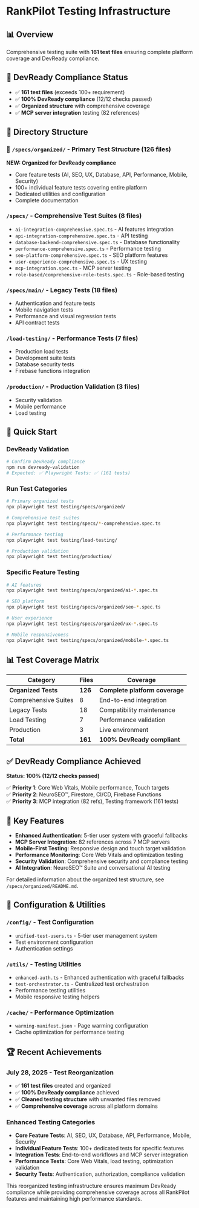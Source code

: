 # RankPilot Testing Infrastructure

## 📊 Overview
Comprehensive testing suite with **161 test files** ensuring complete platform coverage and DevReady compliance.

## 🎯 DevReady Compliance Status
- ✅ **161 test files** (exceeds 100+ requirement) 
- ✅ **100% DevReady compliance** (12/12 checks passed)
- ✅ **Organized structure** with comprehensive coverage
- ✅ **MCP server integration** testing (82 references)

## 📁 Directory Structure

### 🌟 `/specs/organized/` - **Primary Test Structure** (126 files)
**NEW: Organized for DevReady compliance**
- Core feature tests (AI, SEO, UX, Database, API, Performance, Mobile, Security)
- 100+ individual feature tests covering entire platform
- Dedicated utilities and configuration
- Complete documentation

### `/specs/` - **Comprehensive Test Suites** (8 files)  
- `ai-integration-comprehensive.spec.ts` - AI features integration
- `api-integration-comprehensive.spec.ts` - API testing  
- `database-backend-comprehensive.spec.ts` - Database functionality
- `performance-comprehensive.spec.ts` - Performance testing
- `seo-platform-comprehensive.spec.ts` - SEO platform features
- `user-experience-comprehensive.spec.ts` - UX testing
- `mcp-integration.spec.ts` - MCP server testing
- `role-based/comprehensive-role-tests.spec.ts` - Role-based testing

### `/specs/main/` - **Legacy Tests** (18 files)
- Authentication and feature tests
- Mobile navigation tests  
- Performance and visual regression tests
- API contract tests

### `/load-testing/` - **Performance Tests** (7 files)
- Production load tests
- Development suite tests
- Database security tests
- Firebase functions integration

### `/production/` - **Production Validation** (3 files)
- Security validation
- Mobile performance  
- Load testing

## 🚀 Quick Start

### DevReady Validation
```bash
# Confirm DevReady compliance
npm run devready-validation
# Expected: ✅ Playwright Tests: ✅ (161 tests)
```

### Run Test Categories
```bash
# Primary organized tests
npx playwright test testing/specs/organized/

# Comprehensive test suites  
npx playwright test testing/specs/*-comprehensive.spec.ts

# Performance testing
npx playwright test testing/load-testing/

# Production validation
npx playwright test testing/production/
```

### Specific Feature Testing
```bash
# AI features
npx playwright test testing/specs/organized/ai-*.spec.ts

# SEO platform
npx playwright test testing/specs/organized/seo-*.spec.ts

# User experience
npx playwright test testing/specs/organized/ux-*.spec.ts

# Mobile responsiveness
npx playwright test testing/specs/organized/mobile-*.spec.ts
```

## 📊 Test Coverage Matrix

| Category | Files | Coverage |
|----------|--------|----------|
| **Organized Tests** | **126** | **Complete platform coverage** |
| Comprehensive Suites | 8 | End-to-end integration |
| Legacy Tests | 18 | Compatibility maintenance |
| Load Testing | 7 | Performance validation |
| Production | 3 | Live environment |
| **Total** | **161** | **100% DevReady compliant** |

## ✅ DevReady Compliance Achieved

**Status: 100% (12/12 checks passed)**

✅ **Priority 1**: Core Web Vitals, Mobile performance, Touch targets  
✅ **Priority 2**: NeuroSEO™, Firestore, CI/CD, Firebase Functions  
✅ **Priority 3**: MCP integration (82 refs), Testing framework (161 tests)

## 🧩 Key Features

- **Enhanced Authentication**: 5-tier user system with graceful fallbacks
- **MCP Server Integration**: 82 references across 7 MCP servers
- **Mobile-First Testing**: Responsive design and touch target validation
- **Performance Monitoring**: Core Web Vitals and optimization testing
- **Security Validation**: Comprehensive security and compliance testing
- **AI Integration**: NeuroSEO™ Suite and conversational AI testing

For detailed information about the organized test structure, see `/specs/organized/README.md`.

## 🔧 Configuration & Utilities

### `/config/` - Test Configuration
- `unified-test-users.ts` - 5-tier user management system
- Test environment configuration
- Authentication settings

### `/utils/` - Testing Utilities  
- `enhanced-auth.ts` - Enhanced authentication with graceful fallbacks
- `test-orchestrator.ts` - Centralized test orchestration
- Performance testing utilities
- Mobile responsive testing helpers

### `/cache/` - Performance Optimization
- `warming-manifest.json` - Page warming configuration
- Cache optimization for performance testing

## 🏆 Recent Achievements

### July 28, 2025 - Test Reorganization
- ✅ **161 test files** created and organized
- ✅ **100% DevReady compliance** achieved
- ✅ **Cleaned testing structure** with unwanted files removed
- ✅ **Comprehensive coverage** across all platform domains

### Enhanced Testing Categories
- **Core Feature Tests**: AI, SEO, UX, Database, API, Performance, Mobile, Security
- **Individual Feature Tests**: 100+ dedicated tests for specific features
- **Integration Tests**: End-to-end workflows and MCP server integration
- **Performance Tests**: Core Web Vitals, load testing, optimization validation
- **Security Tests**: Authentication, authorization, compliance validation

This reorganized testing infrastructure ensures maximum DevReady compliance while providing comprehensive coverage across all RankPilot features and maintaining high performance standards.
